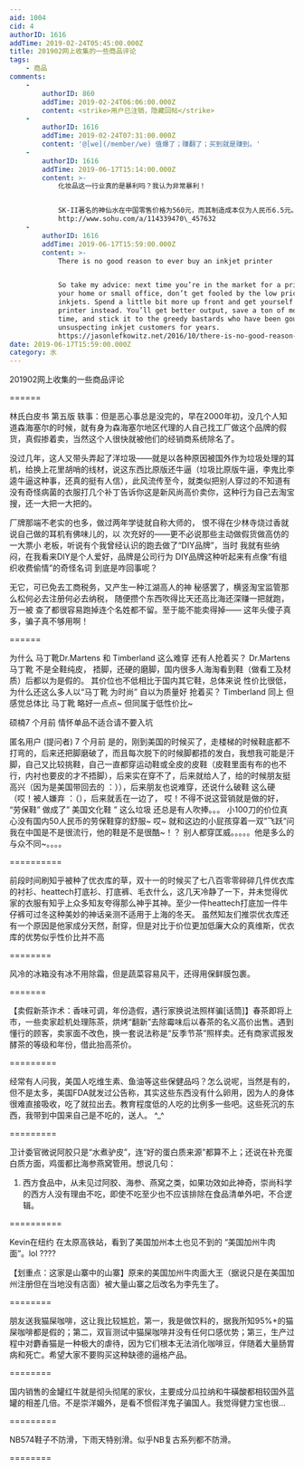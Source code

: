 ```yaml
---
aid: 1004
cid: 4
authorID: 1616
addTime: 2019-02-24T05:45:00.000Z
title: 201902网上收集的一些商品评论
tags:
    - 商品
comments:
    -
        authorID: 860
        addTime: 2019-02-24T06:06:00.000Z
        content: <strike>用户已注销，隐藏回帖</strike>
    -
        authorID: 1616
        addTime: 2019-02-24T07:31:00.000Z
        content: '@[we](/member/we) 值爆了；赚翻了；买到就是赚到。'
    -
        authorID: 1616
        addTime: 2019-06-17T15:14:00.000Z
        content: >-
            化妆品这一行业真的是暴利吗？我认为非常暴利！


            SK-II著名的神仙水在中国零售价格为560元，而其制造成本仅为人民币6.5元。就算研发成本都加进去，每单只成本也不超过人民币10元。资生堂650元/50克的眼霜连包装成本也只有10元不到。而欧伯莱那些150元左右的低端眼霜成本仅在3元左右。
            http://www.sohu.com/a/114339470\_457632
    -
        authorID: 1616
        addTime: 2019-06-17T15:59:00.000Z
        content: >-
            There is no good reason to ever buy an inkjet printer


            So take my advice: next time you’re in the market for a printer for
            your home or small office, don’t get fooled by the low price of
            inkjets. Spend a little bit more up front and get yourself a laser
            printer instead. You’ll get better output, save a ton of money over
            time, and stick it to the greedy bastards who have been gouging
            unsuspecting inkjet customers for years.
            https://jasonlefkowitz.net/2016/10/there-is-no-good-reason-to-ever-buy-an-inkjet-printer/
date: 2019-06-17T15:59:00.000Z
category: 水
---
```


201902网上收集的一些商品评论

\======

林氏白皮书 第五版 轶事：但是恶心事总是没完的，早在2000年初，没几个人知道森海塞尔的时候，就有身为森海塞尔地区代理的人自己找工厂做这个品牌的假货，真假掺着卖，当然这个人很快就被他们的经销商系统除名了。

没过几年，这人又带头弄起了洋垃圾——就是以各种原因被国外作为垃圾处理的耳机，给换上花里胡哨的线材，说这东西比原版还牛逼（垃圾比原版牛逼，李鬼比李逵牛逼这种事，还真的挺有人信），此风流传至今，就类似把别人穿过的不知道有没有奇怪病菌的衣服打几个补丁告诉你这是新风尚高价卖你，这种行为自己去淘宝搜，还一大把一大把的。

厂牌那端不老实的也多，做过两年学徒就自称大师的， 恨不得在少林寺烧过香就说自己做的耳机有佛味儿的，以 次充好的——更不必说那些主动做假货做高仿的一大票小 老板，听说有个我曾经认识的跑去做了“DIY品牌”，当时 我就有些纳闷，在我看来DIY是个人爱好，品牌是公司行为 DIY品牌这种听起来有点像“有组织收费偷情”的奇怪名词 到底是咋回事呢？

无它，可已免去工商税务，又产生一种江湖高人的神 秘感罢了，横竖淘宝监管那么松何必去注册何必去纳税， 随便攒个东西吹得比天还高比海还深赚一把就跑，万一被 查了都很容易跑掉连个名姓都不留。至于能不能卖得掉—— 这年头傻子真多，骗子真不够用啊！

\======

为什么 马丁靴Dr.Martens 和 Timberland 这么难穿 还有人抢着买？ Dr.Martens 马丁靴 不是全鞋纯皮， 捂脚，还硬的磨脚，国内很多人海淘看到鞋（做看工及材质）后都以为是假的。 其价位也不低相比于国内其它鞋，总体来说 性价比很低，为什么还这么多人以“马丁靴 为时尚” 自以为质量好 抢着买？ Timberland 同上 但感觉总体比 马丁靴 略好一点点~ 但同属于低性价比~

硕楠7 个月前 情怀单品不适合请不要入坑

匿名用户 (提问者) 7 个月前 是的，刚到美国的时候买了，走楼梯的时候鞋底都不打弯的，后来还把脚磨破了，而且每次脱下的时候脚都捂的发白，我想我可能是汗脚，自己又比较挑鞋，自己一直都穿运动鞋或全皮的皮鞋（皮鞋里面有布的也不行，内衬也要皮的才不捂脚），后来实在穿不了，后来就给人了，给的时候朋友挺高兴（因为是美国带回去的 ：）），后来朋友也说难穿，还说什么破鞋 这么硬（哎！被人嫌弃 ：（），后来就丢在一边了， 哎！不得不说这营销就是做的好， “劳保鞋” 做成了” 美国文化鞋 ” 这么垃圾 还总是有人吹捧。。。 小100刀的价位真心没有国内50人民币的劳保鞋穿的舒服~ 哎~ 就和这边的小屁孩穿着一双”飞跃”问我在中国是不是很流行，他的鞋是不是很酷~！？ 别人都穿匡威。。。。。他是多么的与众不同~。。。。

\==========

前段时间刷知乎被种了优衣库的草，双十一的时候买了七八百零零碎碎几件优衣库的衬衫、heattech打底衫、打底裤、毛衣什么，这几天冷静了一下，并未觉得优家的衣服有知乎上众多知友夸得那么神乎其神。至少一件heattech打底加一件牛仔裤可过冬这种美妙的神话亲测不适用于上海的冬天。 虽然知友们推崇优衣库还有一个原因是他家成分天然，耐穿，但是对比于价位更加低廉大众的真维斯，优衣库的优势似乎性价比并不高

\========

风冷的冰箱没有冰不用除霜，但是蔬菜容易风干，还得用保鲜膜包裹。

\=======

【卖假新茶诈术：香味可调，年份造假，遇行家换说法照样骗\[话筒\]】春茶即将上市，一些卖家趁机处理陈茶，烘烤“翻新”去除霉味后以春茶的名义高价出售。遇到懂行的顾客，卖家面不改色，换一套说法称是“反季节茶”照样卖。还有商家谎报发酵茶的等级和年份，借此抬高茶价。

\=========

经常有人问我，美国人吃维生素、鱼油等这些保健品吗？怎么说呢，当然是有的，但不是太多，美国FDA就发过公告称，其实这些东西没有什么卵用，因为人的身体很难直接吸收，吃了就拉出去。教育程度低的人吃的比例多一些吧。这些死沉的东西，我带到中国来自己是不吃的，送人。 ^\_^

\=========

卫计委官微说阿胶只是“水煮驴皮”，连“好的蛋白质来源”都算不上；还说在补充蛋白质方面，鸡蛋都比海参燕窝管用。想说几句：

1.  西方食品中，从未见过阿胶、海参、燕窝之类，如果功效如此神奇，崇尚科学的西方人没有理由不吃，即使不吃至少也不应该排除在食品清单外吧，不合逻辑。

\==========

Kevin在纽约 在太原高铁站，看到了美国加州本土也见不到的 “美国加州牛肉面”。lol ????

【划重点：这家是山寨中的山寨】原来的美国加州牛肉面大王（据说只是在美国加州注册但在当地没有店面）被大量山寨之后改名为李先生了。

\========

朋友送我猫屎咖啡，这让我比较尴尬，第一，我是做饮料的，据我所知95%+的猫屎咖啡都是假的；第二，双盲测试中猫屎咖啡并没有任何口感优势；第三，生产过程中对麝香猫是一种极大的虐待，因为它们根本无法消化咖啡豆，伴随着大量肠胃病和死亡。希望大家不要购买这种缺德的逼格产品。

\========

国内销售的金罐红牛就是彻头彻尾的家伙，主要成分瓜拉纳和牛磺酸都相较国外蓝罐的相差几倍。不是崇洋媚外，是看不惯假洋鬼子骗国人。我觉得健力宝也很...

\=========

NB574鞋子不防滑，下雨天特别滑。似乎NB复古系列都不防滑。

\========

